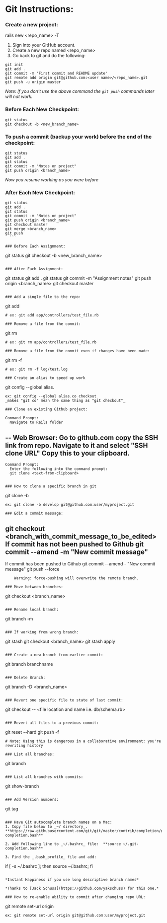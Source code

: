 # Git Instructions:

### Create a new project:
  rails new <repo_name> -T

  1. Sign into your GitHub account.
  2. Create a new repo named <repo_name>
  3. Go back to git and do the following:

  ```
  git init
  git add .
  git commit -m 'First commit and README update'
  git remote add origin git@github.com:<user name>/<repo_name>.git
  git push -u origin master
  ```
  *Note: If you don't use the above command the `git push` commands later will not work.*

### Before Each New Checkpoint:
  ```
  git status
  git checkout -b <new_branch_name>
  ```

### To push a commit (backup your work) before the end of the checkpoint:
  ```
  git status
  git add .
  git status
  git commit -m "Notes on project"
  git push origin <branch_name>
  ```
  *Now you resume working as you were before*

### After Each New Checkpoint:
  ```
  git status
  git add .
  git status
  git commit -m "Notes on project"
  git push origin <branch_name>
  git checkout master
  git merge <branch_name>
  git push
    ```

### Before Each Assignment:
  ```
  git status
  git checkout -b <new_branch_name>
  ```

### After Each Assignment:
  ```
  git status
  git add .
  git status
  git commit -m "Assignment notes"
  git push origin <branch_name>
  git checkout master
  ```

### Add a single file to the repo:
  ```
  git add <directory and file name>
  ```
  # ex: git add app/controllers/test_file.rb

### Remove a file from the commit:
  ```
  git rm <filename>
  ```
  # ex: git rm app/controllers/test_file.rb

### Remove a file from the commit even if changes have been made:
  ```
  git rm -f <filename>
  ```
  # ex: git rm -f log/test.log

### Create an alias to speed up work
  ```
  git config --global alias.<alias word> <Git action word>
  ```
  ex: git config --global alias.co checkout
  _makes "git co" mean the same thing as "git checkout"_

### Clone an existing Github project:
  ```
    Command Prompt:
      Navigate to Rails folder
  --
    Web Browser:
      Go to github.com
      copy the SSH link from repo.
      Navigate to it and select "SSH clone URL"
      Copy this to your clipboard.
  --
    Command Prompt:
      Enter the following into the command prompt:
      git clone <text-from-clipboard>
  ```

### How to clone a specific branch in git
  ```
  git clone -b <branch> <SSH link from repo>
  ```
  ex: git clone -b develop git@github.com:user/myproject.git

### Edit a commit message:
  ```
  git checkout <branch_with_commit_message_to_be_edited>
  If commit has not been pushed to Github
    git commit --amend -m "New commit message"
  --
  If commit has been pushed to Github
    git commit --amend - "New commit message"
    git push <remote> <branch> --force
  ```
      Warning: force-pushing will overwrite the remote branch.

### Move between branches:
  ```
  git checkout <branch_name>
  ```

### Rename local branch:
  ```
  git branch -m <oldname> <newname>
  ```

### If working from wrong branch:
  ```
  git stash
  git checkout <branch_name>
  git stash apply
  ```

### Create a new branch from earlier commit:
  ```
  git branch branchname <sha1-of-commit>
  ```

### Delete Branch:
  ```
  git branch -D <branch_name>
  ```

### Revert one specific file to state of last commit:
  ```
  git checkout -- <file location and name i.e. db/schema.rb>
  ```

### Revert all files to a previous commit:
  ```
  git reset --hard <old-commit-id>
  git push -f <remote-name> <branch-name>
  ```
  # Note: Using this is dangerous in a collaborative environment: you're rewriting history

### List all branches:
  ```
  git branch
  ```

### List all branches with commits:
  ```
  git show-branch
  ```

### Add Version numbers:
  ```
  git tag <version number> <commit id>
  ```

### Have Git autocomplete branch names on a Mac:
  1. Copy file below to _~/ directory_. **https://raw.githubusercontent.com/git/git/master/contrib/completion/git-completion.bash**

  2. Add following line to _~/.bashrc_ file:  **source ~/.git-completion.bash**

  3. Find the _.bash_profile_ file and add:
  ```
  if [ -s ~/.bashrc ]; then source ~/.bashrc; fi
  ```

  *Instant Happiness if you use long descriptive branch names*

  *Thanks to [Jack Schuss](https://github.com/yakschuss) for this one.*

### How to re-enable ability to commit after changing repo URL:
  ```
  git remote set-url origin <SSH link from repo>
  ```
  ex: git remote set-url origin git@github.com:user/myproject.git
